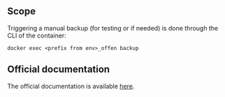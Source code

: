 ## Scope
Triggering a manual backup (for testing or if needed) is done through the CLI of the container:
```
docker exec <prefix from env>_offen backup
```

## Official documentation
The official documentation is available [here](https://offen.github.io/docker-volume-backup/how-tos/manual-trigger.html#trigger-a-backup-manually).